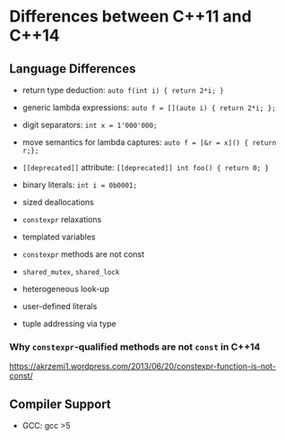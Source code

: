 # Differences between C++11 and C++14

## Language Differences

- return type deduction: `auto f(int i) { return 2*i; }`
- generic lambda expressions: `auto f = [](auto i) { return 2*i; };`
- digit separators: `int x = 1'000'000;`
- move semantics for lambda captures: `auto f = [&r = x]() { return r;};`
- `[[deprecated]]` attribute: `[[deprecated]] int foo() { return 0; }`
- binary literals: `int i = 0b0001;`
- sized deallocations
- `constexpr` relaxations
- templated variables
- `constexpr` methods are not const

- `shared_mutex`, `shared_lock`
- heterogeneous look-up
- user-defined literals
- tuple addressing via type


### Why `constexpr`-qualified methods are not `const` in C++14

https://akrzemi1.wordpress.com/2013/06/20/constexpr-function-is-not-const/


## Compiler Support

- GCC: gcc >5

